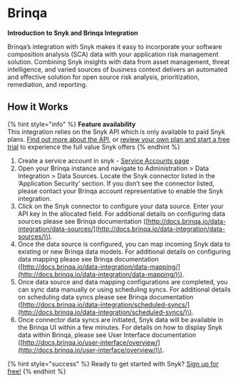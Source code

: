 # Brinqa

**Introduction to Snyk and Brinqa Integration**

Brinqa’s integration with Snyk makes it easy to incorporate your software composition analysis \(SCA\) data with your application risk management solution. Combining Snyk insights with data from asset management, threat intelligence, and varied sources of business context delivers an automated and effective solution for open source risk analysis, prioritization, remediation, and reporting.

## How it Works

{% hint style="info" %}
**Feature availability**  
This integration relies on the Snyk API which is only available to paid Snyk plans. [Find out more about the API](https://github.com/snyk/user-docs/tree/54e0dec0fe0e081d49f34119a9018499ad5c9e96/integrations/vulnerability-management-tools/brinqa/README.md), or [review your own plan and start a free trial](https://app.snyk.io/manage/billing) to experience the full value Snyk offers
{% endhint %}

1. Create a service account in snyk - [Service Accounts page](https://snyk.gitbook.io/user-docs/integrations/managing-integrations/service-accounts)
2. Open your Brinqa instance and navigate to Administration &gt; Data Integration &gt; Data Sources. Locate the Snyk connector listed in the ‘Application Security’ section. If you don’t see the connector listed, please contact your Brinqa account representative to enable the Snyk integration.
3. Click on the Snyk connector to configure your data source. Enter your API key in the allocated field. For additional details on configuring data sources please see Brinqa documentation \([http://docs.brinqa.io/data-integration/data-sources/](http://docs.brinqa.io/data-integration/data-sources/)\).
4. Once the data source is configured, you can map incoming Snyk data to existing or new Brinqa data models. For additional details on configuring data mapping please see Brinqa documentation \([http://docs.brinqa.io/data-integration/data-mapping/](http://docs.brinqa.io/data-integration/data-mapping/)\).
5. Once data source and data mapping configurations are completed, you can sync data manually or using scheduling syncs. For additional details on scheduling data syncs please see Brinqa documentation \([http://docs.brinqa.io/data-integration/scheduled-syncs/](http://docs.brinqa.io/data-integration/scheduled-syncs/)\).
6. Once connector data syncs are initiated, Snyk data will be available in the Brinqa UI within a few minutes. For details on how to display Snyk data within Brinqa, please see User Interface documentation \([http://docs.brinqa.io/user-interface/overview/](http://docs.brinqa.io/user-interface/overview/)\).

{% hint style="success" %}
Ready to get started with Snyk? [Sign up for free!](https://snyk.io/login?cta=sign-up&loc=footer&page=support_docs_page)
{% endhint %}

